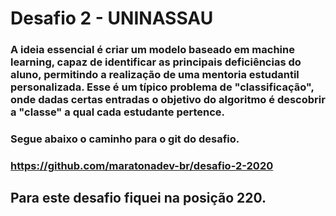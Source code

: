 

# Desafio 2 - UNINASSAU

### A ideia essencial é criar um modelo baseado em machine learning, capaz de identificar as principais deficiências do aluno, permitindo a realização de uma mentoria estudantil personalizada. Esse é um típico problema de "classificação", onde dadas certas entradas o objetivo do algoritmo é descobrir a "classe" a qual cada estudante pertence.

### Segue abaixo o caminho para o git do desafio. 
### https://github.com/maratonadev-br/desafio-2-2020

## Para este desafio fiquei na posição 220. 
